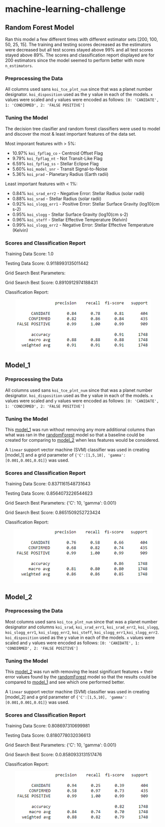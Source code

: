 # machine-learning-challenge

## Random Forest Model

Ran this model a few different times with different estimator sets [200, 100, 50, 25, 15]. The training and testing scores decreased as the estimators were decreased but all test scores stayed above 99% and all test scores stayed above 89%. The scores and classification report displayed are for 200 estimators since the model seemed to perform better with more `n_estimators`.

### Preprocessing the Data

All columns used sans `koi_tce_plnt_num` since that was a planet number designator.
`koi_disposition` used as the y value in each of the models.
`x` values were scaled and `y` values were encoded as follows: `[0: 'CANIDATE', 1: 'CONDIRMED', 2: 'FALSE POSITIVE']`

### Tuning the Model

The decision tree clasifier and random forest classifiers were used to model and discover the most & least important features of the data set.

Most imporant features with > 5%:
* 10.97% `koi_fpflag_co` - Centroid Offset Flag
* 9.79% `koi_fpflag_nt` - Not Transit-Like Flag
* 6.59% `koi_fpflag_ss` - Stellar Eclipse Flag
* 5.60% `koi_model_snr` - Transit Signal-to-Noise
* 5.36% `koi_prad` - Planetary Radius (Earth radii)

Least important features with < 1%:
* 0.84% `koi_srad_err2` - Negative Error: Stellar Radius (solar radii)
* 0.88% `koi_srad` - Stellar Radius (solar radii)
* 0.92% `koi_slogg_err1` - Positive Error: Stellar Surface Gravity (log10(cm s-2)
* 0.95% `koi_slogg` - Stellar Surface Gravity (log10(cm s-2)
* 0.96% `koi_steff` - Stellar Effective Temperature (Kelvin)
* 0.99% `koi_slogg_err2` - Negative Error: Stellar Effective Temperature (Kelvin)

### Scores and Classification Report

Training Data Score: 1.0

Testing Data Score: 0.9118993135011442

Grid Search Best Parameters: 

Grid Search Best Score: 0.8910912974188431

Classification Report: 
<p align="center"><img src="https://github.com/meielerol/machine-learning-challenge/blob/main/Images/classificationReport-model_randomForest-200.png" alt="Random Forest Classification Report"></p>

## Model_1

### Preprocessing the Data

All columns used sans `koi_tce_plnt_num` since that was a planet number designator.
`koi_disposition` used as the y value in each of the models.
`x` values were scaled and `y` values were encoded as follows: `[0: 'CANIDATE', 1: 'CONDIRMED', 2: 'FALSE POSITIVE']`

### Tuning the Model

This [model_1](https://github.com/meielerol/machine-learning-challenge/blob/main/model_1.ipynb) was run without removing any more additional columns than what was ran in the [randomForest](https://github.com/meielerol/machine-learning-challenge/blob/main/model_randomForest.ipynb) model so that a baseline could be created for comparing to [model_2](https://github.com/meielerol/machine-learning-challenge/blob/main/model_2.ipynb) when less features would be considered.

A `linear` support vector machine (SVM) classifier was used in creating [model_1] and a grid parameter of `{'C':[1,5,10], 'gamma':[0.001,0.001,0.01]}` was used.

### Scores and Classification Report

Training Data Score: 0.8371161548731643

Testing Data Score: 0.8564073226544623

Grid Search Best Parameters: {'C': 10, 'gamma': 0.001}

Grid Search Best Score: 0.8651509252723424

Classification Report: 
<p align="center"><img src="https://github.com/meielerol/machine-learning-challenge/blob/main/Images/classificationReport-model_1.png" alt="model_1 Classification Report"></p>

## Model_2

### Preprocessing the Data

Most columns used sans `koi_tce_plnt_num` since that was a planet number designator and columns `koi_srad`, `koi_srad_err1`, `koi_srad_err2`, `koi_slogg`, `koi_slogg_err1`, `koi_slogg_err2`, `koi_steff`, `koi_slogg_err1`,`koi_slogg_err2`.
`koi_disposition` used as the y value in each of the models.
`x` values were scaled and `y` values were encoded as follows: `[0: 'CANIDATE', 1: 'CONDIRMED', 2: 'FALSE POSITIVE']`

### Tuning the Model

This [model_2](https://github.com/meielerol/machine-learning-challenge/blob/main/model_2.ipynb) was run with removing the least significant features + their error values found by the [randomForest](https://github.com/meielerol/machine-learning-challenge/blob/main/model_randomForest.ipynb) model so that the results could be compared to [model_1](https://github.com/meielerol/machine-learning-challenge/blob/main/model_1.ipynb) and see which one performed better.

A `linear` support vector machine (SVM) classifier was used in creating [model_2] and a grid parameter of `{'C':[1,5,10], 'gamma':[0.001,0.001,0.01]}` was used.

### Scores and Classification Report

Training Data Score: 0.808697310699981

Testing Data Score: 0.8180778032036613

Grid Search Best Parameters: {'C': 10, 'gamma': 0.001}

Grid Search Best Score: 0.0.8580933131517476

Classification Report: 
<p align="center"><img src="https://github.com/meielerol/machine-learning-challenge/blob/main/Images/classificationReport-model_2.png" alt="model_2 Classification Report"></p>